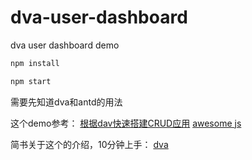 # dva-user-dashboard

dva user dashboard demo

```js
npm install

npm start
```
需要先知道dva和antd的用法

这个demo参考：
[根据dav快速搭建CRUD应用](https://github.com/sorrycc/blog/issues/18)
[awesome js](https://github.com/sorrycc/awesome-javascript)

简书关于这个的介绍，10分钟上手：
[dva](https://www.jianshu.com/p/69f13e9123d9)
